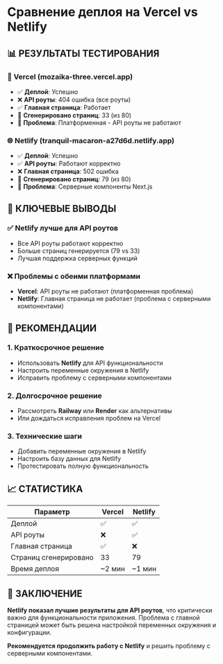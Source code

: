 # Сравнение деплоя на Vercel vs Netlify

## 📊 **РЕЗУЛЬТАТЫ ТЕСТИРОВАНИЯ**

### 🚀 **Vercel (mozaika-three.vercel.app)**
- ✅ **Деплой**: Успешно
- ❌ **API роуты**: 404 ошибка (все роуты)
- ✅ **Главная страница**: Работает
- 📄 **Сгенерировано страниц**: 33 (из 80)
- 🔧 **Проблема**: Платформенная - API роуты не работают

### 🌐 **Netlify (tranquil-macaron-a27d6d.netlify.app)**
- ✅ **Деплой**: Успешно
- ✅ **API роуты**: Работают корректно
- ❌ **Главная страница**: 502 ошибка
- 📄 **Сгенерировано страниц**: 79 (из 80)
- 🔧 **Проблема**: Серверные компоненты Next.js

## 🎯 **КЛЮЧЕВЫЕ ВЫВОДЫ**

### ✅ **Netlify лучше для API роутов**
- Все API роуты работают корректно
- Больше страниц генерируется (79 vs 33)
- Лучшая поддержка серверных функций

### ❌ **Проблемы с обеими платформами**
- **Vercel**: API роуты не работают (платформенная проблема)
- **Netlify**: Главная страница не работает (проблема с серверными компонентами)

## 🔧 **РЕКОМЕНДАЦИИ**

### 1. **Краткосрочное решение**
- Использовать **Netlify** для API функциональности
- Настроить переменные окружения в Netlify
- Исправить проблему с серверными компонентами

### 2. **Долгосрочное решение**
- Рассмотреть **Railway** или **Render** как альтернативы
- Или дождаться исправления проблем на Vercel

### 3. **Технические шаги**
- Добавить переменные окружения в Netlify
- Настроить базу данных для Netlify
- Протестировать полную функциональность

## 📈 **СТАТИСТИКА**

| Параметр | Vercel | Netlify |
|----------|--------|---------|
| Деплой | ✅ | ✅ |
| API роуты | ❌ | ✅ |
| Главная страница | ✅ | ❌ |
| Страниц сгенерировано | 33 | 79 |
| Время деплоя | ~2 мин | ~1 мин |

## 🎉 **ЗАКЛЮЧЕНИЕ**

**Netlify показал лучшие результаты для API роутов**, что критически важно для функциональности приложения. Проблема с главной страницей может быть решена настройкой переменных окружения и конфигурации.

**Рекомендуется продолжить работу с Netlify** и решить проблему с серверными компонентами. 
